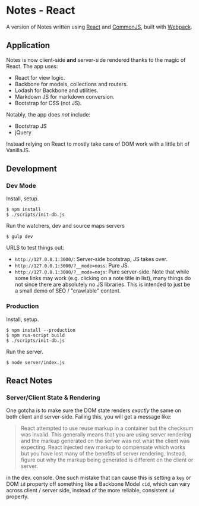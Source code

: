Notes - React
=============

A version of Notes written using [React][react] and [CommonJS][cjs], built with
[Webpack][webpack].

## Application

Notes is now client-side **and** server-side rendered thanks to the magic of
React. The app uses:

* React for view logic.
* Backbone for models, collections and routers.
* Lodash for Backbone and utilities.
* Markdown JS for markdown conversion.
* Bootstrap for CSS (not JS).

Notably, the app does _not_ include:

* Bootstrap JS
* jQuery

Instead relying on React to mostly take care of DOM work with a little bit
of VanillaJS.

## Development

### Dev Mode

Install, setup.

```
$ npm install
$ ./scripts/init-db.js
```

Run the watchers, dev and source maps servers

```
$ gulp dev
```

URLS to test things out:

* `http://127.0.0.1:3000/`: Server-side bootstrap, JS takes over.
* `http://127.0.0.1:3000/?__mode=noss`: Pure JS.
* `http://127.0.0.1:3000/?__mode=nojs`: Pure server-side. Note that while
  some links may work (e.g. clicking on a note title in list), many things
  do not since there are absolutely no JS libraries. This is intended to just
  be a small demo of SEO / "crawlable" content.

### Production

Install, setup.

```
$ npm install --production
$ npm run-script build
$ ./scripts/init-db.js
```

Run the server.

```
$ node server/index.js
```

## React Notes

### Server/Client State & Rendering

One gotcha is to make sure the DOM state renders *exactly* the same on both
client and server-side. Failing this, you will get a message like:

> React attempted to use reuse markup in a container but the checksum was
> invalid. This generally means that you are using server rendering and the
> markup generated on the server was not what the client was expecting. React
> injected new markup to compensate which works but you have lost many of the
> benefits of server rendering. Instead, figure out why the markup being
> generated is different on the client or server.

in the dev. console. One such mistake that can cause this is setting a `key`
or DOM `id` property off something like a Backbone Model `cid`, which can
vary across client / server side, instead of the more reliable, consistent
`id` property.


[react]: http://facebook.github.io/react/
[cjs]: http://wiki.commonjs.org/wiki/CommonJS
[webpack]: http://webpack.github.io/
